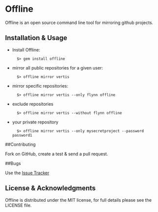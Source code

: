# Offline

Offline is an open source command line tool for mirroring github projects.

## Installation & Usage

* Install Offline:

        $> gem install offline

* mirror all public repositories for a given user:

        $> offline mirror vertis

* mirror specific repositories:

        $> offline mirror vertis --only flynn offline

* exclude repositories

        $> offline mirror vertis --without flynn offline

* your private repository

        $> offline mirror vertis --only mysecretproject --password password1

##Contributing

Fork on GitHub, create a test & send a pull request.

##Bugs

Use the [Issue Tracker](http://github.com/vertis/offline/issues)

## License & Acknowledgments

Offline is distributed under the MIT license, for full details please see the LICENSE file.

